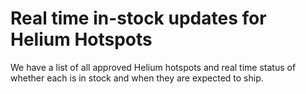 <h1>Real time in-stock updates for Helium Hotspots</h1>
<p>We have a list of all approved Helium hotspots and real time status of whether each is in stock and when they are expected to ship.</p>
